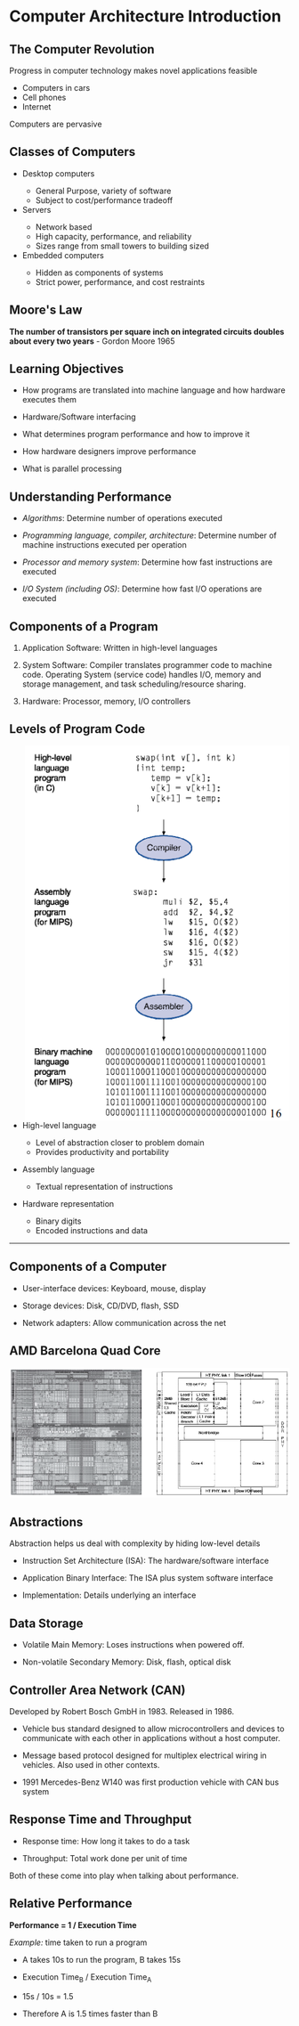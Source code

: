 # Computer Architecture Introduction

## The Computer Revolution

Progress in computer technology makes novel applications feasible

- Computers in cars
- Cell phones
- Internet

Computers are pervasive

## Classes of Computers

<ul>
  <li>Desktop computers</li>
    <ul>
      <li>General Purpose, variety of software</li>
      <li>Subject to cost/performance tradeoff</li>
    </ul>
  <li>Servers</li>
    <ul>
      <li>Network based</li>
      <li>High capacity, performance, and reliability</li>
      <li>Sizes range from small towers to building sized</li>
    </ul>
  <li>Embedded computers</li>
    <ul>
      <li>Hidden as components of systems</li>
      <li>Strict power, performance, and cost restraints</li>
    </ul>
</ul>


## Moore's Law

**The number of transistors per square inch on integrated circuits doubles about every two years** - Gordon Moore 1965

## Learning Objectives

- How programs are translated into machine language and how hardware executes them

- Hardware/Software interfacing

- What determines program performance and how to improve it

- How hardware designers improve performance

- What is parallel processing

## Understanding Performance

- *Algorithms*: Determine number of operations executed

- *Programming language, compiler, architecture*: Determine number of machine instructions executed per operation

- *Processor and memory system*: Determine how fast instructions are executed

- *I/O System (including OS)*: Determine how fast I/O operations are executed

## Components of a Program

1. Application Software: Written in high-level languages

2. System Software: Compiler translates programmer code to machine code. Operating System (service code) handles I/O, memory and storage management, and task scheduling/resource sharing.

3. Hardware: Processor, memory, I/O controllers


## Levels of Program Code

<img align="right" src="/res/lvlprgmcode.png">

- High-level language
  - Level of abstraction closer to problem domain
  - Provides productivity and portability

- Assembly language
  - Textual representation of instructions

- Hardware representation
  - Binary digits
  - Encoded instructions and data

***

## Components of a Computer

- User-interface devices: Keyboard, mouse, display

- Storage devices: Disk, CD/DVD, flash, SSD

- Network adapters: Allow communication across the net

## AMD Barcelona Quad Core

<img src="/res/barcelona.png">


## Abstractions

Abstraction helps us deal with complexity by hiding low-level details

- Instruction Set Architecture (ISA): The hardware/software interface

- Application Binary Interface: The ISA plus system software interface

- Implementation: Details underlying an interface

## Data Storage

- Volatile Main Memory: Loses instructions when powered off.

- Non-volatile Secondary Memory: Disk, flash, optical disk

## Controller Area Network (CAN)

Developed by Robert Bosch GmbH in 1983. Released in 1986.

- Vehicle bus standard designed to allow microcontrollers and devices to communicate with each other in applications without a host computer.

- Message based protocol designed for multiplex electrical wiring in vehicles. Also used in other contexts.

- 1991 Mercedes-Benz W140 was first production vehicle with CAN bus system

## Response Time and Throughput

- Response time: How long it takes to do a task

- Throughput: Total work done per unit of time

Both of these come into play when talking about performance.

## Relative Performance

**Performance = 1 / Execution Time**

*Example:* time taken to run a program

- A takes 10s to run the program, B takes 15s

- Execution Time<sub>B</sub> / Execution Time<sub>A</sub>

- 15s / 10s = 1.5

- Therefore A is 1.5 times faster than B
